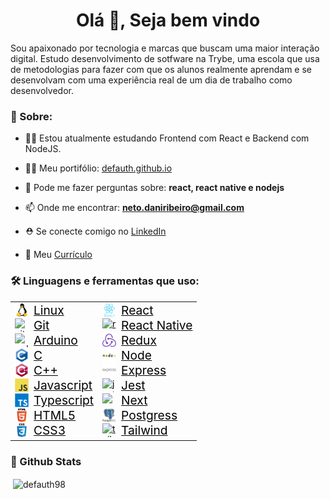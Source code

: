 <h1 align="center">Olá 👋, Seja bem vindo</h1>

Sou apaixonado por tecnologia e marcas que buscam uma maior interação digital. Estudo desenvolvimento de sotfware na Trybe, uma escola que usa de metodologias para fazer com que os alunos realmente aprendam e se desenvolvam com uma experiência real de um dia de trabalho como desenvolvedor.

### 👤 Sobre:

- :technologist: Estou atualmente estudando Frontend com React e Backend com NodeJS.

- 👨‍💻 Meu portifólio: [defauth.github.io](https://defauth98.github.io./)

- 💬 Pode me fazer perguntas sobre: **react, react native e nodejs**

- 📫 Onde me encontrar: **neto.daniribeiro@gmail.com**

- ⛑️ Se conecte comigo no [LinkedIn](https://www.linkedin.com/in/daniel-ribeiro-vassao/)

- :hugs: Meu [Currículo](https://gitconnected.com/defauth98/resume)

### 🛠️ Linguagens e ferramentas que uso:

<table>
<tr>
  <td>
      <a href="https://www.linux.org/" target="_blank" style="color: black; display:flex; text-align">
        <div style="display: flex; justify-content:center;align-items:center;">
          <img
            src="https://raw.githubusercontent.com/devicons/devicon/master/icons/linux/linux-original.svg"
            alt="linux"
            width="22"
            height="22"
          />
          <span style="font-size: 1.2rem; margin-left: 0.5rem;">Linux</span>
        </div>
      </a>
      <a href="https://git-scm.com/" target="_blank" style="color: black; display:flex; text-align">
        <div style="display: flex; justify-content:center;align-items:center;">
          <img
            src="https://www.vectorlogo.zone/logos/git-scm/git-scm-icon.svg"
            alt="git"
            width="22"
            height="22"
          />
          <span style="font-size: 1.2rem; margin-left: 0.5rem;">Git</span>
        </div>
      </a>
      <a 
        href="https://www.arduino.cc/"
        target="_blank"
        style="
          color: black; display:flex; text-align">
          <div style="display: flex; justify-content:center;align-items:center;">
            <img
              src="https://cdn.worldvectorlogo.com/logos/arduino-1.svg"
              alt="arduino"
              width="22"
              height="22"
              />
              <span style="font-size: 1.2rem; margin-left: 0.5rem;">Arduino</span>
          </div>
      </a>
      <a href="https://www.cprogramming.com/" target="_blank" style="color: black; display:flex; text-align">
        <div style="display: flex; justify-content:center;align-items:center;">
          <img
          src="https://raw.githubusercontent.com/devicons/devicon/master/icons/c/c-original.svg"
          alt="c"
          width="22"
          height="22"
          />
          <span style="font-size: 1.2rem; margin-left: 0.5rem;">C</span>
        </div>
      </a>
      <a href="https://www.w3schools.com/cpp/" target="_blank" style="color: black; display:flex; text-align">
        <div style="display: flex; justify-content:center;align-items:center;">
          <img
            src="https://raw.githubusercontent.com/devicons/devicon/master/icons/cplusplus/cplusplus-original.svg"
            alt="cplusplus"
            width="22"
            height="22"
          />
          <span style="font-size: 1.2rem; margin-left: 0.5rem;">C++</span>
        </div>
      </a>
      <a
      href="https://developer.mozilla.org/en-US/docs/Web/JavaScript"
      target="_blank" style="color: black; display:flex; text-align">
        <div style="display: flex; justify-content:center;align-items:center;">
          <img
            src="https://raw.githubusercontent.com/devicons/devicon/master/icons/javascript/javascript-original.svg"
            alt="javascript"
            width="22"
            height="22"
          />
          <span style="font-size: 1.2rem; margin-left: 0.5rem;">Javascript</span>
        </div>
      </a>
      <a href="https://www.typescriptlang.org/" target="_blank" style="color: black; display:flex; text-align">
        <div style="display: flex; justify-content:center;align-items:center;">
          <img
            src="https://raw.githubusercontent.com/devicons/devicon/master/icons/typescript/typescript-original.svg"
            alt="typescript"
            width="22"
            height="22"
          />
          <span style="font-size: 1.2rem; margin-left: 0.5rem;">Typescript</span>
        </div>
      </a>
      <a href="https://www.w3.org/html/" target="_blank" style="color: black; display:flex; text-align">
        <div style="display: flex; justify-content:center;align-items:center;">
          <img
            src="https://raw.githubusercontent.com/devicons/devicon/master/icons/html5/html5-original-wordmark.svg"
            alt="html5"
            width="22"
            height="22"
          />
          <span style="font-size: 1.2rem; margin-left: 0.5rem;">HTML5</span>
        </div>
      </a>
      <a href="https://www.w3schools.com/css/" target="_blank" style="color: black; display:flex; text-align">
        <div style="display: flex; justify-content:center;align-items:center;">
          <img
            src="https://raw.githubusercontent.com/devicons/devicon/master/icons/css3/css3-original-wordmark.svg"
            alt="css3"
            width="22"
            height="22"
          />
          <span style="font-size: 1.2rem; margin-left: 0.5rem;">CSS3</span>
        </div>
      </a>
  </td>
  <td>
    <a href="https://reactjs.org/" target="_blank" style="color: black; display:flex; text-align">
    <div style="display: flex; justify-content:center;align-items:center;">
        <img
          src="https://raw.githubusercontent.com/devicons/devicon/master/icons/react/react-original-wordmark.svg"
          alt="react"
          width="22"
          height="22"
        />
        <span style="font-size: 1.2rem; margin-left: 0.5rem;">React</span>
      </div>
    </a>
    <a href="https://reactnative.dev/" target="_blank" style="color: black; display:flex; text-align">
      <div style="display: flex; justify-content:center;align-items:center;">
        <img
          src="https://reactnative.dev/img/header_logo.svg"
          alt="reactnative"
          width="22"
          height="22"
        />
        <span style="font-size: 1.2rem; margin-left: 0.5rem;">React Native</span>
      </div>
    </a>
    <a href="https://redux.js.org" target="_blank" style="color: black; display:flex; text-align">
    <div style="display: flex; justify-content:center;align-items:center;">
        <img
          src="https://raw.githubusercontent.com/devicons/devicon/master/icons/redux/redux-original.svg"
          alt="redux"
          width="22"
          height="22"
        />
        <span style="font-size: 1.2rem; margin-left: 0.5rem;">Redux</span>
      </div>
    </a>
    <a href="https://nodejs.org" target="_blank" style="color: black; display:flex; text-align">
      <div style="display: flex; justify-content:center;align-items:center;">
        <img
          src="https://raw.githubusercontent.com/devicons/devicon/master/icons/nodejs/nodejs-original-wordmark.svg"
          alt="nodejs"
          width="22"
          height="22"
        />
        <span style="font-size: 1.2rem; margin-left: 0.5rem;">Node</span>
      </div>
    </a>
    <a href="https://expressjs.com" target="_blank" style="color: black; display:flex; text-align">
      <div style="display: flex; justify-content:center;align-items:center;">
        <img
          src="https://raw.githubusercontent.com/devicons/devicon/master/icons/express/express-original-wordmark.svg"
          alt="express"
          width="22"
          height="22"
        />
        <span style="font-size: 1.2rem; margin-left: 0.5rem;">Express</span>
      </div>
    </a>
    <a href="https://jestjs.io" target="_blank" style="color: black; display:flex; text-align">
      <div style="display: flex; justify-content:center;align-items:center;">
        <img
          src="https://www.vectorlogo.zone/logos/jestjsio/jestjsio-icon.svg"
          alt="jest"
          width="22"
          height="22"
        />
        <span style="font-size: 1.2rem; margin-left: 0.5rem;">Jest</span>
      </div>
    </a>
    <a href="https://nextjs.org/" target="_blank" style="color: black; display:flex; text-align">
      <div style="display: flex; justify-content:center;align-items:center;">
        <img
          src="https://cdn.worldvectorlogo.com/logos/nextjs-3.svg"
          alt="nextjs"
          width="22"
          height="22"
        />
        <span style="font-size: 1.2rem; margin-left: 0.5rem;">Next</span>
      </div>
    </a>
    <a href="https://www.postgresql.org" target="_blank" style="color: black; display:flex; text-align">
      <div style="display: flex; justify-content:center;align-items:center;">
        <img
          src="https://raw.githubusercontent.com/devicons/devicon/master/icons/postgresql/postgresql-original-wordmark.svg"
          alt="postgresql"
          width="22"
          height="22"
        />
        <span style="font-size: 1.2rem; margin-left: 0.5rem;">Postgress</span>
      </div>
    </a>
    <a href="https://tailwindcss.com/" target="_blank" style="color: black; display:flex; text-align">
      <div style="display: flex; justify-content:center;align-items:center;">
        <img
          src="https://www.vectorlogo.zone/logos/tailwindcss/tailwindcss-icon.svg"
          alt="tailwind"
          width="22"
          height="22"
        />
        <span style="font-size: 1.2rem; margin-left: 0.5rem;">Tailwind</span>
      </div>
    </a>
  </td>
</tr>
</table>
</p>

### 🤩 Github Stats

<p>&nbsp;<img align="center" src="https://github-readme-stats.vercel.app/api?username=defauth98&show_icons=true&locale=en&theme=dracula" alt="defauth98" /></p>

